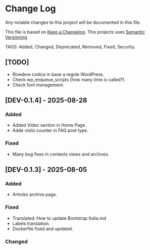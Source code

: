 # Change Log

Any notable changes to this project will be documented in this file.

This file is based on [Keep a Changelog](http://keepachangelog.com/).
This projects uses [Semantic Versioning](http://semver.org/).


TAGS: Added, Changed, Deprecated, Removed, Fixed, Security.

## [TODO]
- Rivedere codice in base a regole WordPress.
- Check wp_enqueue_scripts (how many time is called?).
- Check font management.


## [DEV-0.1.4] - 2025-08-28
### Added
 - Added Video section in Home Page.
 - Adde visits counter in FAQ post type.
### Fixed
 - Many bug fixes in contents views and archives.


## [DEV-0.1.3] - 2025-08-05
### Added
-	Articles archive page.
### Fixed
- Translated: How to update Bootstrap Italia.md
- Labels translation.
- Dockerfile fixed and updated.
### Changed
